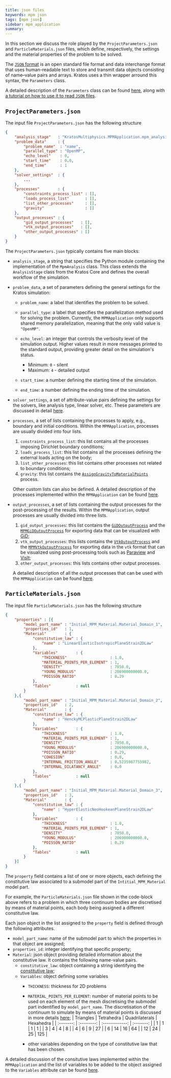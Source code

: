 ```yaml
---
title: json files
keywords: mpm json
tags: [mpm json]
sidebar: mpm_application
summary: 
---
```


In this section we discuss the role played by the `ProjectParameters.json` and `ParticleMaterials.json` files, which define, respectively, the settings and the material properties of the problem to be solved.

The [`JSON` format](https://en.wikipedia.org/wiki/JSON) is an open standard file format and data interchange format that uses human-readable text to store and transmit data objects consisting of name–value pairs and arrays. Kratos uses a thin wrapper arround this syntax, the `Parameters` class.

A detailed description of the `Parameters` class can be found [here](../../../Kratos/For_Users/Crash_Course/Input_Output_and_Visualization/JSON_Configuration_File), along with [a tutorial on how to use it to read `JSON` files](../../../Kratos/For_Users/Crash_Course/Input_Output_and_Visualization/Project_Parameters).


## `ProjectParameters.json`

The input file `ProjectParameters.json` has the following structure

```json
{
    "analysis_stage"   : "KratosMultiphysics.MPMApplication.mpm_analysis",
    "problem_data"     : {
        "problem_name"  : "name",
        "parallel_type" : "OpenMP",
        "echo_level"    : 0,
        "start_time"    : 0.0,
        "end_time"      : 1
    },
    "solver_settings"  : {
        ...
    },
    "processes"        : {
        "constraints_process_list" : [],
        "loads_process_list"       : [],
        "list_other_processes"     : [],
        "gravity"                  : []
    },
    "output_processes" : {
        "gid_output_processes"   : [],
        "vtk_output_processes"   : [],
        "other_output_processes" : []
    }
}
```

The `ProjectParameters.json` typically contains five main blocks:

* `analysis_stage`, a string that specifies the Python module containing the implementation of the `MpmAnalysis` class. This class extends the `AnalysisStage` class from the Kratos Core and defines the overall workflow of the simulation.

* `problem_data`, a set of parameters defining the general settings for the Kratos simulation:

    - `problem_name`: a label that identifies the problem to be solved.

    - `parallel_type`: a label that specifies the parallelization method used for solving the problem. Currently, the `MPMApplication` only supports shared memory parallelization, meaning that the only valid value is `"OpenMP"`.

    - `echo_level`: an integer that controls the verbosity level of the simulation output. Higher values result in more messages printed to the standard output, providing greater detail on the simulation's status.
        * Minimum: `0` - silent
        * Maximum: `4` - detailed output

    -  `start_time`: a number defining the starting time of the simulation.

    - `end_time`: a number defining the ending time of the simulation.

* `solver_settings`, a set of attribute-value pairs defining the settings for the solvers, like analysis type, linear solver, etc. These parameters are discussed in detail [here](../MPM_Solver/mpm_solver).
* `processes`, a set of lists containing the processes to apply, e.g., boundary and initial conditions. Within the `MPMApplication`, processes are usually divided into four lists.
    1. `constraints_process_list`: this list contains all the processes imposing Dirichlet boundary conditions;
    2. `loads_process_list`: this list contains all the processes defining the external loads acting on the body;
    3. `list_other_processes`: this list contains other processes not related to boundary conditions;
    4. `gravity`: this list contains the [`AssignGravityToMaterialPoints`](../Processes/assign_gravity) process.

   Other custom lists can also be defined. A detailed description of the processes implemented within the `MPMApplication` can be found [here](../Processes/Overview.md).
* `output_processes`, a set of lists containing the output processes for the post-processing of the results. Within the `MPMApplication`, output processes are usually divided into three lists.
   1. `gid_output_processes`: this list contains the [`GiDOutputProcess`](../../../Kratos/Processes/Output_Process/GiD_Output_Process) and the [`MPMGiDOutputProcess`](../Output_Processes/mpm_gid_output_process) for exporting data that can be visualized with [GiD](https://www.gidsimulation.com/);
   2. `vtk_output_processes`: this lists contains the [`VtkOutputProcess`](../../../Kratos/Processes/Output_Process/VTK_Output_Process) and the [`MPMVtkOutputProcess`](../Output_Processes/mpm_vtk_output_process) for exporting data in the `vtk` format that can be visualized using post-processing tools such as [Paraview](https://www.paraview.org/) and [VisIt](https://visit-dav.github.io/visit-website/index.html);
   3. `other_output_processes`: this lists contains other output processes.

   A detailed description of all the output processes that can be used with the `MPMApplication` can be found [here](../Output_Processes/Overview.md).

## `ParticleMaterials.json`

The input file `ParticleMaterials.json` has the following structure

```json
{
    "properties" : [{
        "model_part_name" : "Initial_MPM_Material.Material_Domain_1",
        "properties_id"   : 1,
        "Material"        : {
            "constitutive_law" : {
                "name" : "LinearElasticIsotropicPlaneStrain2DLaw"
            },
            "Variables"        : {
                "THICKNESS"                   : 1.0,
                "MATERIAL_POINTS_PER_ELEMENT" : 1,
                "DENSITY"                     : 7850.0,
                "YOUNG_MODULUS"               : 206900000000.0,
                "POISSON_RATIO"               : 0.29
            },
            "Tables"           : null
        }
    },{
        "model_part_name" : "Initial_MPM_Material.Material_Domain_2",
        "properties_id"   : 2,
        "Material"        : {
            "constitutive_law" : {
                "name" : "HenckyMCPlasticPlaneStrain2DLaw"
            },
            "Variables"        : {
                "THICKNESS"                   : 1.0,
                "MATERIAL_POINTS_PER_ELEMENT" : 1,
                "DENSITY"                     : 7850.0,
                "YOUNG_MODULUS"               : 206900000000.0,
                "POISSON_RATIO"               : 0.29,
                "COHESION"                    : 0.0,
                "INTERNAL_FRICTION_ANGLE"     : 0.5235987755982,
                "INTERNAL_DILATANCY_ANGLE"    : 0.0
            },
            "Tables"           : null
        }
    },{
        "model_part_name" : "Initial_MPM_Material.Material_Domain_3",
        "properties_id"   : 3,
        "Material"        : {
            "constitutive_law" : {
                "name" : "HyperElasticNeoHookeanPlaneStrain2DLaw"
            },
            "Variables"        : {
                "THICKNESS"                   : 1.0,
                "MATERIAL_POINTS_PER_ELEMENT" : 1,
                "DENSITY"                     : 7850.0,
                "YOUNG_MODULUS"               : 206900000000.0,
                "POISSON_RATIO"               : 0.29
            },
            "Tables"           : null
        }
    }]
}
```

The `property` field contains a list of one or more objects, each defining the constitutive law associated to a submodel part of the `Intitial_MPM_Material` model part.

For example, the `ParticleMaterials.json` file shown in the code-block above refers to a problem in which three continuum bodies are discretised by means of material points, each body being assigned a different constitutive law.

Each json object in the list assigned to the `property` field is defined through the following attributes.
* `model_part_name`: name of the submodel part to which the properties in that object are assigned;
* `properties_id`: integer identifying that specific property;
* `Material`: json object providing detailed information about the constitutive law. It contains the following name-value pairs.
    - `constitutive_law`: object containing a string identifying the [constitutive law](../Constitutive_Laws/constitutive_laws);
    - `Variables`: object defining some variables
        * `THICKNESS`: thickness for 2D problems
        * `MATERIAL_POINTS_PER_ELEMENT`: number of material points to be used on each element of the mesh discretising the submodel part indentified by `model_part_name`. The discretisation of the continuum to simulate by means of material points is discussed in more details [here](./mdpa);
            | Triangles | Tetrahedra | Quadrilaterals | Hexahedra |
            | :-------: | :--------: | :------------: | :-------: |
            |  1 |  1 |  1 |   1 |
            |  3 |  4 |  4 |   8 |
            |  4 |  6 |  9 |  27 |
            |  6 | 14 | 16 |  64 |
            | 12 | 24 | 25 | 125 |

        * other variables depending on the type of constitutive law that has been chosen.

A detailed discussion of the consitutive laws implemented within the `MPMApplication` and the list of variables to be added to the object assigned to the `Variables` attribute can be found [here](../Constitutive_Laws/constitutive_laws).


